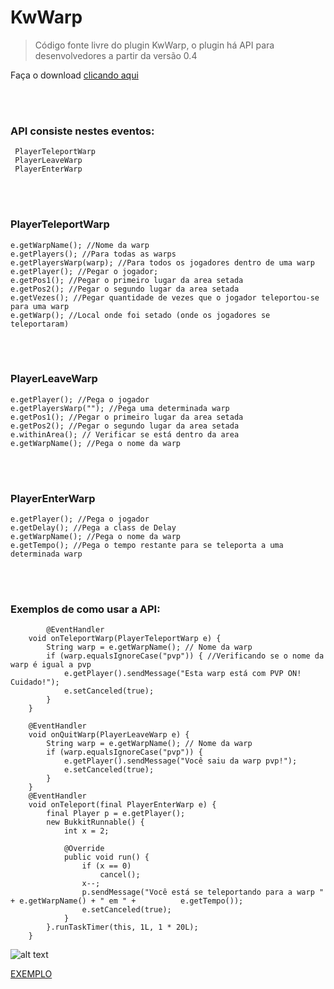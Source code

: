 # KwWarp
> Código fonte livre do plugin KwWarp, o plugin há API para desenvolvedores a partir da versão 0.4

Faça o download [clicando aqui](http://devkewi.esy.es/plugins/kwwarp/)

<br><br>

### API consiste nestes eventos:
```
 PlayerTeleportWarp
 PlayerLeaveWarp
 PlayerEnterWarp
```

<br><br>

### PlayerTeleportWarp
```
e.getWarpName(); //Nome da warp
e.getPlayers(); //Para todas as warps
e.getPlayersWarp(warp); //Para todos os jogadores dentro de uma warp
e.getPlayer(); //Pegar o jogador;
e.getPos1(); //Pegar o primeiro lugar da area setada
e.getPos2(); //Pegar o segundo lugar da area setada
e.getVezes(); //Pegar quantidade de vezes que o jogador teleportou-se para uma warp
e.getWarp(); //Local onde foi setado (onde os jogadores se teleportaram)
```

<br><br>

### PlayerLeaveWarp
```
e.getPlayer(); //Pega o jogador
e.getPlayersWarp(""); //Pega uma determinada warp 
e.getPos1(); //Pegar o primeiro lugar da area setada
e.getPos2(); //Pegar o segundo lugar da area setada
e.withinArea(); // Verificar se está dentro da area
e.getWarpName(); //Pega o nome da warp
```

<br><br>

### PlayerEnterWarp
```
e.getPlayer(); //Pega o jogador
e.getDelay(); //Pega a class de Delay
e.getWarpName(); //Pega o nome da warp
e.getTempo(); //Pega o tempo restante para se teleporta a uma determinada warp
```
<br><br>

### Exemplos de como usar a API:
```
        @EventHandler
	void onTeleportWarp(PlayerTeleportWarp e) {
		String warp = e.getWarpName(); // Nome da warp
		if (warp.equalsIgnoreCase("pvp")) { //Verificando se o nome da warp é igual a pvp
			e.getPlayer().sendMessage("Esta warp está com PVP ON! Cuidado!");
			e.setCanceled(true);
		}
	}

	@EventHandler
	void onQuitWarp(PlayerLeaveWarp e) {
		String warp = e.getWarpName(); // Nome da warp
		if (warp.equalsIgnoreCase("pvp")) {
			e.getPlayer().sendMessage("Você saiu da warp pvp!");
			e.setCanceled(true);
		}
	}
	@EventHandler
	void onTeleport(final PlayerEnterWarp e) {
		final Player p = e.getPlayer();
		new BukkitRunnable() {
			int x = 2;

			@Override
			public void run() {
				if (x == 0)
					cancel();
				x--;
				p.sendMessage("Você está se teleportando para a warp " + e.getWarpName() + " em " +          e.getTempo());
				e.setCanceled(true);
			}
		}.runTaskTimer(this, 1L, 1 * 20L);
	}
```

![alt text](https://i.imgur.com/0vCmMCC.png) <br>

[EXEMPLO](https://youtu.be/M1Bu48GjCh8)
